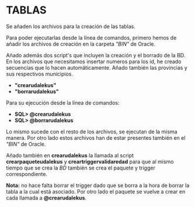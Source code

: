 TABLAS
======

Se añaden los archivos para la creación de las tablas.

Para poder ejecutarlas desde la línea de comandos, primero hemos de añadir los archivos de creación en la carpeta *"BIN"* de Oracle.

Añado además dos script's que incluyen la creación y el borrado de la BD.
En los archivos que necesitamos insertar numeros para los id, he creado secuencias que lo hacen automáticamente.
Añado también las provincias y sus respectivos municipios.

- **"crearudalekus"**
- **"borrarudalekus"**

Para su ejecución desde la línea de comandos: 

- **SQL> @crearudalekus**
- **SQL> @borrarudalekus**

Lo mismo sucede con el resto de los archivos, se ejecutan de la misma manera.
Por otro lado estos archivos han de estar presentes también en el *"BIN"* de Oracle.

Añado también en **crearudalekus** la llamada al script **crearpaqueteudalekus** y **creartriggervalidaredad** para que al mismo tiempo que se crea la *BD* también se crea el paquete y trigger correspondiente.

**Nota:** no hace falta borrar el trigger dado que se borra a la hora de borrar la tabla a la cual está asociado. Por otro lado el paquete se vuelve a crear en cada llamada a **@crearudalekus**.



